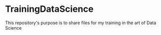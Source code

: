 # TrainingDataScience
This repository's purpose is to share files for my training in the art of Data Science

